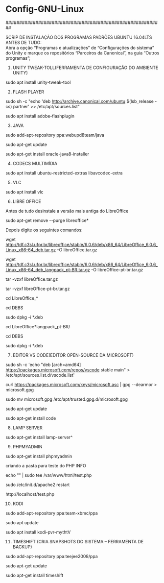 # Config-GNU-Linux
##########################################################

SCRIP DE INSTALAÇÃO DOS PROGRAMAS PADRÕES UBUNTU 16.04LTS                                                                                                     
ANTES DE TUDO:                                                                                                                                                
Abra a opção “Programas e atualizações” de “Configurações do sistema” do Unity e marque os repositórios “Parceiros da Canonical”, na guia “Outros programas”;
1. UNITY TWEAK-TOLL(FERRAMENTA DE CONFIGURAÇÃO DO AMBIENTE UNITY)

sudo apt install unity-tweak-tool


2. FLASH PLAYER

sudo sh -c "echo 'deb http://archive.canonical.com/ubuntu $(lsb_release -cs) partner' >> /etc/apt/sources.list"

sudo apt install adobe-flashplugin


3. JAVA

sudo add-apt-repository ppa:webupd8team/java

sudo apt-get update

sudo apt-get install oracle-java8-installer


4. CODECS MULTIMÍDIA

sudo apt install ubuntu-restricted-extras libavcodec-extra


5. VLC

sudo apt install vlc


6. LIBRE OFFICE

Antes de tudo desinstale a versão mais antiga do LibreOffice

sudo apt-get remove --purge libreoffice*

Depois digite os seguintes comandos:

wget http://tdf.c3sl.ufpr.br/libreoffice/stable/6.0.6/deb/x86_64/LibreOffice_6.0.6_Linux_x86-64_deb.tar.gz -O libreOffice.tar.gz

wget http://tdf.c3sl.ufpr.br/libreoffice/stable/6.0.6/deb/x86_64/LibreOffice_6.0.6_Linux_x86-64_deb_langpack_pt-BR.tar.gz -O libreOffice-pt-br.tar.gz

tar -vzxf libreOffice.tar.gz

tar -vzxf libreOffice-pt-br.tar.gz

cd LibreOffice_*

cd DEBS

sudo dpkg -i *.deb 

cd LibreOffice*langpack_pt-BR/

cd DEBS

sudo dpkg -i *.deb


7. EDITOR VS CODE(EDITOR OPEN-SOURCE DA MICROSOFT)

sudo sh -c 'echo "deb [arch=amd64] https://packages.microsoft.com/repos/vscode stable main" > /etc/apt/sources.list.d/vscode.list'

curl https://packages.microsoft.com/keys/microsoft.asc | gpg --dearmor > microsoft.gpg

sudo mv microsoft.gpg /etc/apt/trusted.gpg.d/microsoft.gpg

sudo apt-get update

sudo apt-get install code


8. LAMP SERVER

sudo apt-get install lamp-server^


9. PHPMYADMIN

sudo apt-get install phpmyadmin

criando a pasta para teste do PHP INFO

echo "<?php phpinfo(); ?>" | sudo tee /var/www/html/test.php

sudo /etc/init.d/apache2 restart

http://localhost/test.php


10. KODI

sudo add-apt-repository ppa:team-xbmc/ppa

sudo apt update

sudo apt install kodi-pvr-mythtV


11. TIMESHIFT (CRIA SNAPSHOTS DO SISTEMA – FERRAMENTA DE BACKUP)

sudo add-apt-repository ppa:teejee2008/ppa

sudo apt-get update

sudo apt-get install timeshift

